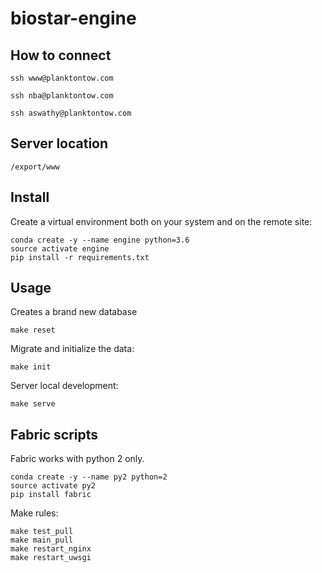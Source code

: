 # biostar-engine

## How to connect

    ssh www@planktontow.com
    
    ssh nba@planktontow.com
    
    ssh aswathy@planktontow.com
    
 
## Server location

    /export/www
    
## Install

Create a virtual environment both on your system and on the remote site:

    conda create -y --name engine python=3.6
    source activate engine
    pip install -r requirements.txt

## Usage

Creates a brand new database

    make reset

Migrate and initialize the data:

    make init
   
Server local development:
   
    make serve

## Fabric scripts

Fabric works with python 2 only.
     
    conda create -y --name py2 python=2
    source activate py2
    pip install fabric
    
Make rules:
 
    make test_pull
    make main_pull
    make restart_nginx
    make restart_uwsgi
    
    
    